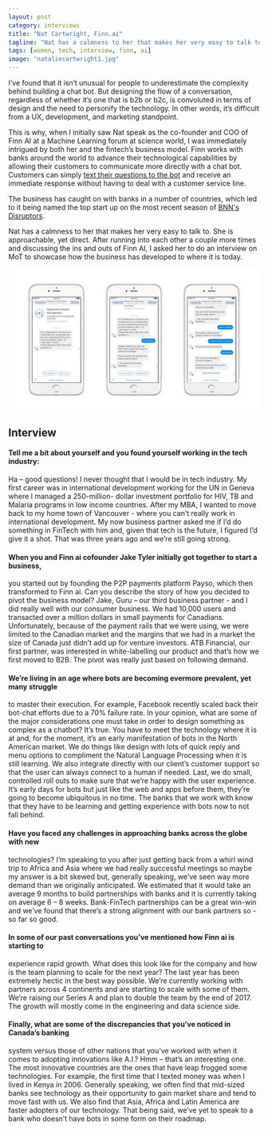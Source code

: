 ```yaml
---
layout: post
category: interviews
title: "Nat Cartwright, Finn.ai"
tagline: "Nat has a calmness to her that makes her very easy to talk to. She is approachable, yet direct."
tags: [women, tech, interview, finn, ai]
image: "nataliecartwright1.jpg"
---
```


I’ve found that it isn’t unusual for people to underestimate the complexity behind building a chat bot. But designing the flow of a conversation, regardless of whether it’s one that is b2b or b2c, is convoluted in terms of design and the need to personify the technology. In other words, it’s difficult from a UX, development, and marketing standpoint.

This is why, when I initially saw Nat speak as the co-founder and COO of Finn AI at a Machine Learning forum at science world, I was immediately intrigued by both her and the fintech’s business model. Finn works with banks around the world to advance their technological capabilities by allowing their customers to communicate more directly with a chat bot. Customers can simply [text their questions to the bot](https://youtu.be/LgBf8uhAyxg) and receive an immediate response without having to deal with a customer service line.

The business has caught on with banks in a number of countries, which led to it being named the top start up on the most recent season of [BNN's Disruptors](http://betakit.com/vancouver-based-finn-ai-named-business-news-networks-top-disruptor/).

Nat has a calmness to her that makes her very easy to talk to. She is approachable, yet direct. After running into each other a couple more times and discussing the ins and outs of Finn AI, I asked her to do an interview on MoT to showcase how the business has developed to where it is today.

<center><img class="img-responsive" src="/img/posts/nataliecartwright2.jpg"></center>

## Interview
#### Tell me a bit about yourself and you found yourself working in the tech industry:
Ha – good questions! I never thought that I would be in tech industry. My first career was in
international development working for the UN in Geneva where I managed a 250-million- dollar
investment portfolio for HIV, TB and Malaria programs in low income countries. After my MBA, I
wanted to move back to my home town of Vancouver - where you can’t really work in
international development. My now business partner asked me if I’d do something in FinTech
with him and, given that tech is the future, I figured I’d give it a shot. That was three years ago
and we’re still going strong.

#### When you and Finn ai cofounder Jake Tyler initially got together to start a business,
you started out by founding the P2P payments platform Payso, which then transformed
to Finn ai. Can you describe the story of how you decided to pivot the business model?
Jake, Guru – our third business partner - and I did really well with our consumer business. We
had 10,000 users and transacted over a million dollars in small payments for Canadians.
Unfortunately, because of the payment rails that we were using, we were limited to the
Canadian market and the margins that we had in a market the size of Canada just didn’t add up
for venture investors. ATB Financial, our first partner, was interested in white-labelling our
product and that’s how we first moved to B2B. The pivot was really just based on following
demand.

#### We’re living in an age where bots are becoming evermore prevalent, yet many struggle
to master their execution. For example, Facebook recently scaled back their bot-chat
efforts due to a 70% failure rate. In your opinion, what are some of the major
considerations one must take in order to design something as complex as a chatbot?
It’s true. You have to meet the technology where it is at and, for the moment, it’s an early
manifestation of bots in the North American market. We do things like design with lots of quick
reply and menu options to compliment the Natural Language Processing when it is still learning.
We also integrate directly with our client’s customer support so that the user can always connect
to a human if needed. Last, we do small, controlled roll outs to make sure that we’re happy with
the user experience. It’s early days for bots but just like the web and apps before them, they’re
going to become ubiquitous in no time. The banks that we work with know that they have to be
learning and getting experience with bots now to not fall behind.

#### Have you faced any challenges in approaching banks across the globe with new
technologies?
I’m speaking to you after just getting back from a whirl wind trip to Africa and Asia where we had
really successful meetings so maybe my answer is a bit skewed but, generally speaking, we’ve
seen way more demand than we originally anticipated. We estimated that it would take an
average 9 months to build partnerships with banks and it is currently taking on average 6 – 8
weeks. Bank-FinTech partnerships can be a great win-win and we’ve found that there’s a strong
alignment with our bank partners so - so far so good.

#### In some of our past conversations you’ve mentioned how Finn ai is starting to
experience rapid growth. What does this look like for the company and how is the team
planning to scale for the next year?
The last year has been extremely hectic in the best way possible. We’re currently working with
partners across 4 continents and are starting to scale with some of them. We’re raising our
Series A and plan to double the team by the end of 2017. The growth will mostly come in the
engineering and data science side.

#### Finally, what are some of the discrepancies that you’ve noticed in Canada’s banking
system versus those of other nations that you’ve worked with when it comes to adopting
innovations like A.I.?
Hmm – that’s an interesting one. The most innovative countries are the ones that have leap
frogged some technologies. For example, the first time that I texted money was when I lived in
Kenya in 2006. Generally speaking, we often find that mid-sized banks see technology as their
opportunity to gain market share and tend to move fast with us. We also find that Asia, Africa
and Latin America are faster adopters of our technology. That being said, we’ve yet to speak to
a bank who doesn’t have bots in some form on their roadmap.
